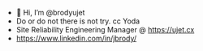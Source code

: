 - 👋 Hi, I’m @brodyujet
- Do or do not there is not try.  cc Yoda
- Site Reliability Engineering Manager @ https://ujet.cx
- https://www.linkedin.com/in/jbrody/

<!---
brodyujet/brodyujet is a ✨ special ✨ repository because its `README.md` (this file) appears on your GitHub profile.
You can click the Preview link to take a look at your changes.
--->
